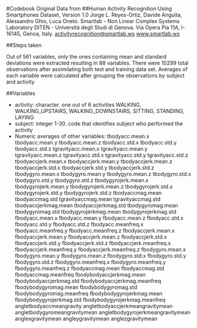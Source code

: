#Codebook
Original Data from 
##Human Activity Recognition Using Smartphones Dataset, Version 1.0
Jorge L. Reyes-Ortiz, Davide Anguita, Alessandro Ghio, Luca Oneto. Smartlab - Non Linear Complex Systems Laboratory DITEN - Università degli Studi di Genova. Via Opera Pia 11A, I-16145, Genoa, Italy. activityrecognition@smartlab.ws www.smartlab.ws

##Steps taken

Out of 561 variables, only the ones containing mean and standard deviations were extracted resulting in 88 variables. There were 10299 total observations after assimilating both test and training data set. Averages of each variable were calculated after grouping the observations by subject and activity


##Variables
* activity: character.
  one out of 6 activities WALKING, WALKING_UPSTAIRS, WALKING_DOWNSTAIRS, SITTING, STANDING, LAYING
* subject: integer 1-30.
  code that identifies subject who performed the activity 
* Numeric averages of other variables: tbodyacc.mean.x tbodyacc.mean.y tbodyacc.mean.z tbodyacc.std.x tbodyacc.std.y tbodyacc.std.z tgravityacc.mean.x tgravityacc.mean.y tgravityacc.mean.z tgravityacc.std.x tgravityacc.std.y tgravityacc.std.z tbodyaccjerk.mean.x tbodyaccjerk.mean.y tbodyaccjerk.mean.z tbodyaccjerk.std.x tbodyaccjerk.std.y tbodyaccjerk.std.z tbodygyro.mean.x tbodygyro.mean.y tbodygyro.mean.z tbodygyro.std.x tbodygyro.std.y tbodygyro.std.z tbodygyrojerk.mean.x tbodygyrojerk.mean.y tbodygyrojerk.mean.z tbodygyrojerk.std.x tbodygyrojerk.std.y tbodygyrojerk.std.z tbodyaccmag.mean tbodyaccmag.std tgravityaccmag.mean tgravityaccmag.std tbodyaccjerkmag.mean tbodyaccjerkmag.std tbodygyromag.mean tbodygyromag.std tbodygyrojerkmag.mean tbodygyrojerkmag.std fbodyacc.mean.x fbodyacc.mean.y fbodyacc.mean.z fbodyacc.std.x fbodyacc.std.y fbodyacc.std.z fbodyacc.meanfreq.x fbodyacc.meanfreq.y fbodyacc.meanfreq.z fbodyaccjerk.mean.x fbodyaccjerk.mean.y fbodyaccjerk.mean.z fbodyaccjerk.std.x fbodyaccjerk.std.y fbodyaccjerk.std.z fbodyaccjerk.meanfreq.x fbodyaccjerk.meanfreq.y fbodyaccjerk.meanfreq.z fbodygyro.mean.x fbodygyro.mean.y fbodygyro.mean.z fbodygyro.std.x fbodygyro.std.y fbodygyro.std.z fbodygyro.meanfreq.x fbodygyro.meanfreq.y fbodygyro.meanfreq.z fbodyaccmag.mean fbodyaccmag.std fbodyaccmag.meanfreq fbodybodyaccjerkmag.mean fbodybodyaccjerkmag.std fbodybodyaccjerkmag.meanfreq fbodybodygyromag.mean fbodybodygyromag.std fbodybodygyromag.meanfreq fbodybodygyrojerkmag.mean fbodybodygyrojerkmag.std fbodybodygyrojerkmag.meanfreq angletbodyaccmeangravity angletbodyaccjerkmeangravitymean angletbodygyromeangravitymean angletbodygyrojerkmeangravitymean anglexgravitymean angleygravitymean anglezgravitymean

